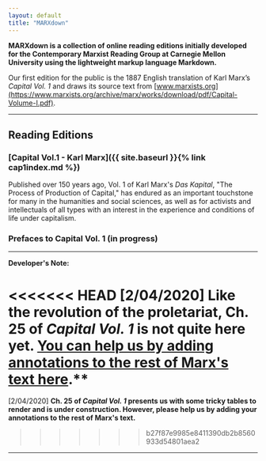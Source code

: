 ```yaml
---
layout: default
title: "MARXdown"
---
```


**MARXdown is a collection of online reading editions initially developed for the Contemporary Marxist Reading Group at Carnegie Mellon University using the lightweight markup language Markdown.**

 Our first edition for the public is the 1887 English translation of Karl Marx’s *Capital Vol. 1* and draws its source text from [www.marxists.org](https://www.marxists.org/archive/marx/works/download/pdf/Capital-Volume-I.pdf).

* * *
## **Reading Editions**

### [Capital Vol.1 - Karl Marx]({{ site.baseurl }}{% link cap1index.md %})
Published over 150 years ago, Vol. 1 of Karl Marx's *Das Kapital*, "The Process of Production of Capital," has endured as an important touchstone for many in the humanities and social sciences, as well as for activists and intellectuals of all types with an interest in the experience and conditions of life under capitalism.

###  Prefaces to Capital Vol. 1 (in progress)

* * *

**Developer's Note:**

<<<<<<< HEAD
[2/04/2020] **Like the revolution of the proletariat, Ch. 25 of *Capital Vol. 1* is not quite here yet.** [You can help us by adding annotations to the rest of Marx's text here](https://marxdown.github.io/cap1index/).**
=======
[2/04/2020] **Ch. 25 of *Capital Vol. 1* presents us with some tricky tables to render and is under construction. However, please help us by adding your annotations to the rest of Marx's text.**
>>>>>>> b27f87e9985e8411390db2b8560933d54801aea2







<hr>
